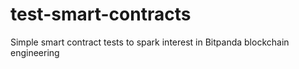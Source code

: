 # test-smart-contracts
Simple smart contract tests to spark interest in Bitpanda blockchain engineering
